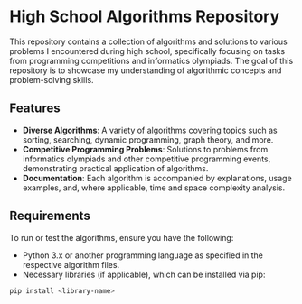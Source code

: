# High School Algorithms Repository

This repository contains a collection of algorithms and solutions to various problems I encountered during high school, specifically focusing on tasks from programming competitions and informatics olympiads. The goal of this repository is to showcase my understanding of algorithmic concepts and problem-solving skills.

## Features

- **Diverse Algorithms**: A variety of algorithms covering topics such as sorting, searching, dynamic programming, graph theory, and more.
- **Competitive Programming Problems**: Solutions to problems from informatics olympiads and other competitive programming events, demonstrating practical application of algorithms.
- **Documentation**: Each algorithm is accompanied by explanations, usage examples, and, where applicable, time and space complexity analysis.

## Requirements

To run or test the algorithms, ensure you have the following:

- Python 3.x or another programming language as specified in the respective algorithm files.
- Necessary libraries (if applicable), which can be installed via pip:

```bash
pip install <library-name>
